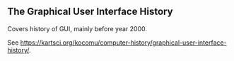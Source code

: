 The Graphical User Interface History
----

Covers history of GUI, mainly before year 2000. 

See https://kartsci.org/kocomu/computer-history/graphical-user-interface-history/.